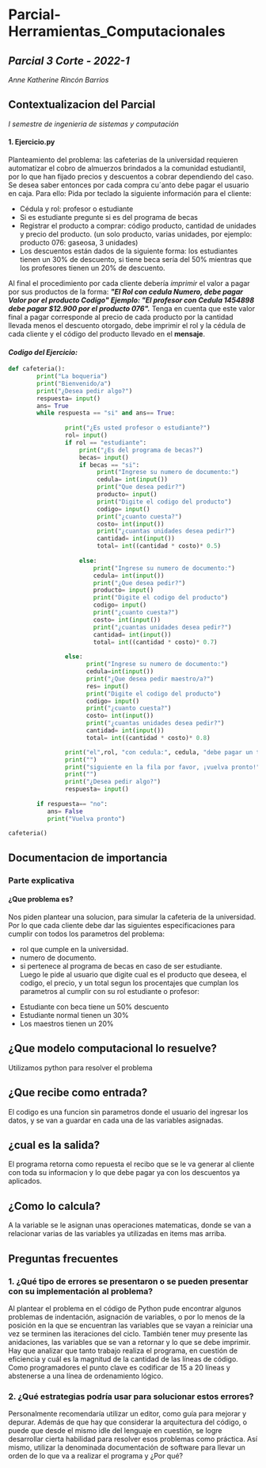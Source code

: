 # Parcial-Herramientas_Computacionales
## **_Parcial 3 Corte - 2022-1_**  

_Anne Katherine Rincón Barrios_ 

## Contextualizacion del Parcial

_I semestre de ingenieria de sistemas y computación_ 
#### 1. **Ejercicio.py**
Planteamiento del problema:
las cafeterias de la universidad requieren automatizar el cobro de almuerzos brindados a la
comunidad estudiantil, por lo que han fijado precios y descuentos a cobrar dependiendo del
caso. Se desea saber entonces por cada compra cu´anto debe pagar el usuario en caja. Para ello:
Pida por teclado la siguiente información para el cliente: 
- Cédula y rol: profesor o estudiante  
- Si es estudiante pregunte si es del programa de becas  
- Registrar el producto a comprar: código producto, cantidad de unidades y precio del producto.
  (un solo producto, varias unidades, por ejemplo: producto 076: gaseosa, 3 unidades)
- Los descuentos están dados de la siguiente forma: los estudiantes tienen un 30% de descuento,
si tiene beca sería del 50% mientras que los profesores tienen un 20% de descuento.  

Al final el procedimiento por cada cliente debería _imprimir_ el valor a pagar por sus productos
de la forma: **_"El Rol con cedula Numero, debe pagar Valor por el producto Codigo"
Ejemplo: "El profesor con Cedula 1454898 debe pagar $12.900 por el producto 076"._**
Tenga en cuenta que este valor final a pagar corresponde al precio de cada producto por la
cantidad llevada menos el descuento otorgado, debe imprimir el rol y la cédula de cada cliente
y el código del producto llevado en el **mensaje**.

#### _Codigo del Ejercicio:_

```python
def cafeteria():
        print("La boqueria")
        print("Bienvenido/a")
        print("¿Desea pedir algo?")
        respuesta= input()
        ans= True
        while respuesta == "si" and ans== True:
                
                print("¿Es usted profesor o estudiante?")
                rol= input()
                if rol == "estudiante":
                    print("¿Es del programa de becas?")
                    becas= input()
                    if becas == "si":
                         print("Ingrese su numero de documento:")
                         cedula= int(input())
                         print("Que desea pedir?")
                         producto= input()
                         print("Digite el codigo del producto")
                         codigo= input()
                         print("¿cuanto cuesta?")
                         costo= int(input())
                         print("¿cuantas unidades desea pedir?")
                         cantidad= int(input())
                         total= int((cantidad * costo)* 0.5)             
           
                    else:
                        print("Ingrese su numero de documento:")
                        cedula= int(input())
                        print("¿Que desea pedir?")
                        producto= input()
                        print("Digite el codigo del producto")
                        codigo= input()
                        print("¿cuanto cuesta?")
                        costo= int(input())
                        print("¿cuantas unidades desea pedir?")
                        cantidad= int(input())
                        total= int((cantidad * costo)* 0.7)                                      
                        
                else:
                      print("Ingrese su numero de documento:")
                      cedula=int(input())
                      print("¿Que desea pedir maestro/a?")
                      res= input()
                      print("Digite el codigo del producto")
                      codigo= input()
                      print("¿cuanto cuesta?")
                      costo= int(input())
                      print("¿cuantas unidades desea pedir?")
                      cantidad= int(input())
                      total= int((cantidad * costo)* 0.8)

                print("el",rol, "con cedula:", cedula, "debe pagar un total de:", total,"por el producto de codigo:", codigo)
                print("")
                print("siguiente en la fila por favor, ¡vuelva pronto!")
                print("")
                print("¿Desea pedir algo?")
                respuesta= input()                                
                        
        if respuesta== "no":
           ans= False
           print("Vuelva pronto")

cafeteria()

```
## Documentacion de importancia
### Parte explicativa
#### ¿Que problema es?
Nos piden plantear una solucion, para simular la cafeteria de la universidad. Por lo que cada cliente debe dar las siguientes especificaciones
para cumplir con todos los parametros del problema:
- rol que cumple en la universidad.
- numero de documento.
- si pertenece al programa de becas en caso de ser estudiante.  
Luego le pide al usuario que digite cual es el producto que deseea, el codigo, el precio, y un total segun los procentajes que cumplan los parametros al cumplir con su rol estudiante o profesor:
* Estudiante con beca tiene un 50% descuento
* Estudiante normal tienen un 30%
* Los maestros tienen un 20%


## ¿Que modelo computacional lo resuelve?
Utilizamos python para resolver el problema

## ¿Que recibe como entrada?
El codigo es una funcion sin parametros donde el usuario del ingresar los datos, y se van a guardar en cada una de las variables asignadas.

## ¿cual es la salida?
El programa retorna como repuesta el recibo que se le va generar al cliente con toda su informacion y lo que debe pagar ya con los descuentos ya aplicados.

## ¿Como lo calcula?
A la variable se le asignan unas operaciones matematicas, donde se van a relacionar varias de las variables ya utilizadas en items mas arriba. 

## Preguntas frecuentes
### 1. ¿Qué tipo de errores se presentaron o se pueden presentar con su implementación al problema?  
Al plantear el problema en el código de Python pude encontrar algunos problemas de indentación, asignación de variables, o por lo menos de la posición en la que se encuentran las variables que se vayan a reiniciar una vez se terminen las iteraciones del ciclo. También tener muy presente las anidaciones, las variables que se van a retornar y lo que se debe imprimir. Hay que analizar que tanto trabajo realiza el programa, en cuestión de eficiencia y cuál es la magnitud de la cantidad de las líneas de código. Como programadores el punto clave es codificar de 15 a 20 líneas y abstenerse a una línea de ordenamiento lógico.

### 2. ¿Qué estrategias podría usar para solucionar estos errores?  
Personalmente recomendaría utilizar un editor, como guía para mejorar y depurar. Además de que hay que considerar la arquitectura del código, o puede que desde el mismo idle del lenguaje en cuestión, se logre desarrollar cierta habilidad para resolver esos problemas como práctica.  Así mismo, utilizar la denominada documentación de software para llevar un orden de lo que va a realizar el programa y ¿Por qué?
